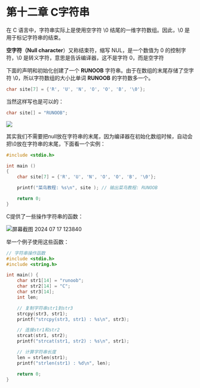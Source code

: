 # 第十二章 C字符串

在 C 语言中，字符串实际上是使用空字符 \0 结尾的一维字符数组。因此，\0 是用于标记字符串的结束。

**空字符（Null character**）又称结束符，缩写 NUL，是一个数值为 0 的控制字符，\0 是转义字符，意思是告诉编译器，这不是字符 0，而是空字符

下面的声明和初始化创建了一个 **RUNOOB** 字符串。由于在数组的末尾存储了空字符 \0，所以字符数组的大小比单词 **RUNOOB** 的字符数多一个。

```c
char site[7] = {'R', 'U', 'N', 'O', 'O', 'B', '\0'};
```

当然这样写也是可以的：

```c
char site[] = "RUNOOB";
```

![](https://www.runoob.com/wp-content/uploads/2014/09/c-strings-2020-12-21.png)

其实我们不需要把null放在字符串的末尾，因为编译器在初始化数组时候，自动会把\0放在字符串的末尾，下面看一个实例：

```c
#include <stdio.h>

int main ()
{
    char site[7] = {'R', 'U', 'N', 'O', 'O', 'B', '\0'};

    printf("菜鸟教程: %s\n", site ); // 输出菜鸟教程: RUNOOB

    return 0;
}
```

C提供了一些操作字符串的函数：

![屏幕截图 2024 07 17 123840](https://img.picgo.net/2024/07/17/-2024-07-17-1238406350d85092f29e23.png)

举一个例子使用这些函数：

```c
// 字符串操作函数
#include <stdio.h>
#include <string.h>

int main() {
    char str1[14] = "runoob";
    char str2[14] = "C";
    char str3[14];
    int len;

    // 复制字符串str1到str3
    strcpy(str3, str1);
    printf("strcpy(str3, str1) : %s\n", str3);

    // 连接str1和str2
    strcat(str1, str2);
    printf("strcat(str1, str2) : %s\n", str1);

    // 计算字符串长度
    len = strlen(str1);
    printf("strlen(str1) : %d\n", len);

    return 0;
}
```
